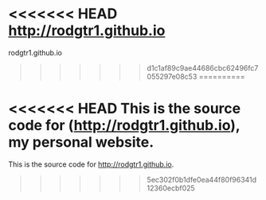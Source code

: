 <<<<<<< HEAD
http://rodgtr1.github.io
=======
rodgtr1.github.io
>>>>>>> d1c1af89c9ae44686cbc62496fc7055297e08c53
==========

<<<<<<< HEAD
This is the source code for (http://rodgtr1.github.io), my personal website.
=======
This is the source code for http://rodgtr1.github.io.
>>>>>>> 5ec302f0b1dfe0ea44f80f96341d12360ecbf025
